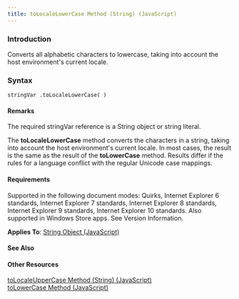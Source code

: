 ```yaml
---
title: toLocaleLowerCase Method (String) (JavaScript)
---
```


### Introduction 

 Converts all alphabetic characters to lowercase, taking into account the host environment's current locale.

### Syntax 

```
stringVar .toLocaleLowerCase( )
```

#### Remarks 

<div id="languageReferenceRemarksSection" class="section" name="collapseableSection" style="">
  <p xmlns:util="util">
    The required <span class="parameter" sdata="paramReference">stringVar</span> reference is a <span sdata="langKeyword" value="String"><span class="keyword">String</span></span> object or string
    literal.
  </p>
  <p xmlns:util="util">
    The <b>toLocaleLowerCase</b> method converts the characters in a string, taking into account the host environment's current locale. In most cases, the result is the same as the result of the
    <b>toLowerCase</b> method. Results differ if the rules for a language conflict with the regular Unicode case mappings.
  </p>
</div>

#### Requirements 

<div id="requirementsTitleSection" class="section" name="collapseableSection" style="">
  <p xmlns:util="util"></p>
  <p>
    Supported in the following document modes: Quirks, Internet Explorer 6 standards, Internet Explorer 7 standards, Internet Explorer 8 standards, Internet Explorer 9 standards, Internet Explorer 10
    standards. Also supported in Windows Store apps. See Version Information.
  </p>
  <p xmlns:util="util">
    <b>Applies To</b>: <span sdata="link"><a href="8063ecd5-5778-4e87-b985-b21420171914.htm">String Object (JavaScript)</a></span>
  </p>
</div>

#### See Also 

<div id="seeAlsoSection" class="section" name="collapseableSection" style="">
  <h4 class="subHeading">
    Other Resources
  </h4>
  <div class="seeAlsoStyle">
    <span sdata="link" xmlns:util="util"><a href="e927adb6-475e-44b2-91f7-cedda10a39b0.htm">toLocaleUpperCase Method (String) (JavaScript)</a></span>
  </div>
  <div class="seeAlsoStyle">
    <span sdata="link" xmlns:util="util"><a href="dfd543b9-3e7a-4f83-a391-9cde109ad6bc.htm">toLowerCase Method (JavaScript)</a></span>
  </div>
</div>

